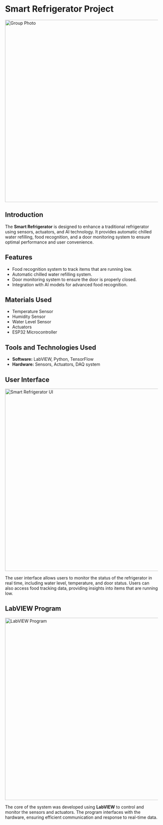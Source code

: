 <h1>Smart Refrigerator Project</h1>

<!-- Group Photo -->
<img src="path/to/group-photo.jpg" alt="Group Photo" width="600">

<h2>Introduction</h2>
<p>
  The <strong>Smart Refrigerator</strong> is designed to enhance a traditional refrigerator using sensors, actuators, and AI technology. 
  It provides automatic chilled water refilling, food recognition, and a door monitoring system to ensure optimal performance and user convenience.
</p>

<h2>Features</h2>
<ul>
  <li>Food recognition system to track items that are running low.</li>
  <li>Automatic chilled water refilling system.</li>
  <li>Door monitoring system to ensure the door is properly closed.</li>
  <li>Integration with AI models for advanced food recognition.</li>
</ul>

<h2>Materials Used</h2>
<ul>
  <li>Temperature Sensor</li>
  <li>Humidity Sensor</li>
  <li>Water Level Sensor</li>
  <li>Actuators</li>
  <li>ESP32 Microcontroller</li>
</ul>

<h2>Tools and Technologies Used</h2>
<ul>
  <li><strong>Software:</strong> LabVIEW, Python, TensorFlow</li>
  <li><strong>Hardware:</strong> Sensors, Actuators, DAQ system</li>
</ul>

<!-- User Interface Image -->
<h2>User Interface</h2>
<img src="path/to/ui-image.jpg" alt="Smart Refrigerator UI" width="600">
<p>
  The user interface allows users to monitor the status of the refrigerator in real time, including water level, temperature, and door status. 
  Users can also access food tracking data, providing insights into items that are running low.
</p>

<!-- LabVIEW Program Image -->
<h2>LabVIEW Program</h2>
<img src="path/to/labview-program.jpg" alt="LabVIEW Program" width="600">
<p>
  The core of the system was developed using <strong>LabVIEW</strong> to control and monitor the sensors and actuators. 
  The program interfaces with the hardware, ensuring efficient communication and response to real-time data.
</p>
